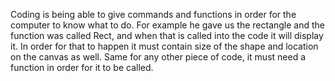 Coding is being able to give commands and functions in order for the computer to know what to do. For example he gave us the rectangle and the function was called Rect, and when that is called into the code it will display it. In order for that to happen it must contain size of the shape and location on the canvas as well. Same for any other piece of code, it must need a function in order for it to be called. 
